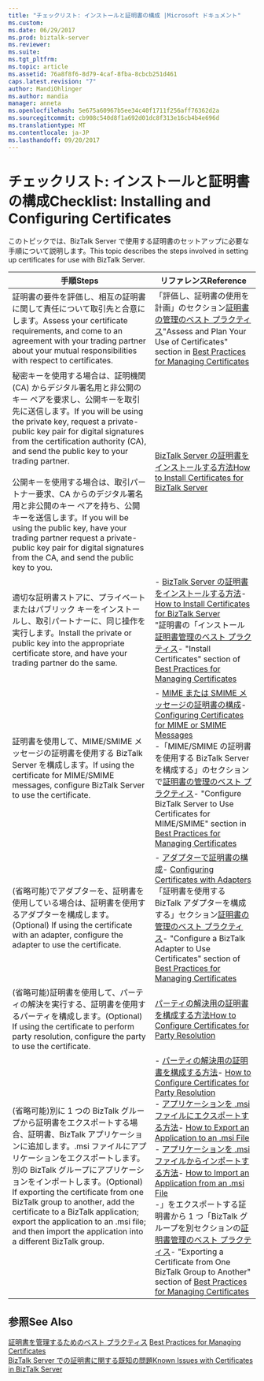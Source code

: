 ```yaml
---
title: "チェックリスト: インストールと証明書の構成 |Microsoft ドキュメント"
ms.custom: 
ms.date: 06/29/2017
ms.prod: biztalk-server
ms.reviewer: 
ms.suite: 
ms.tgt_pltfrm: 
ms.topic: article
ms.assetid: 76a8f8f6-8d79-4caf-8fba-8cbcb251d461
caps.latest.revision: "7"
author: MandiOhlinger
ms.author: mandia
manager: anneta
ms.openlocfilehash: 5e675a60967b5ee34c40f1711f256aff76362d2a
ms.sourcegitcommit: cb908c540d8f1a692d01dc8f313e16cb4b4e696d
ms.translationtype: MT
ms.contentlocale: ja-JP
ms.lasthandoff: 09/20/2017
---
```

# <a name="checklist-installing-and-configuring-certificates"></a><span data-ttu-id="eba9a-102">チェックリスト: インストールと証明書の構成</span><span class="sxs-lookup"><span data-stu-id="eba9a-102">Checklist: Installing and Configuring Certificates</span></span>
<span data-ttu-id="eba9a-103">このトピックでは、BizTalk Server で使用する証明書のセットアップに必要な手順について説明します。</span><span class="sxs-lookup"><span data-stu-id="eba9a-103">This topic describes the steps involved in setting up certificates for use with BizTalk Server.</span></span>  
  
|<span data-ttu-id="eba9a-104">手順</span><span class="sxs-lookup"><span data-stu-id="eba9a-104">Steps</span></span>|<span data-ttu-id="eba9a-105">リファレンス</span><span class="sxs-lookup"><span data-stu-id="eba9a-105">Reference</span></span>|  
|-----------|---------------|  
|<span data-ttu-id="eba9a-106">証明書の要件を評価し、相互の証明書に関して責任について取引先と合意にします。</span><span class="sxs-lookup"><span data-stu-id="eba9a-106">Assess your certificate requirements, and come to an agreement with your trading partner about your mutual responsibilities with respect to certificates.</span></span>|<span data-ttu-id="eba9a-107">「評価し、証明書の使用を計画」のセクション[証明書の管理のベスト プラクティス](~/technical-guides/best-practices-for-managing-certificates2.md)</span><span class="sxs-lookup"><span data-stu-id="eba9a-107">"Assess and Plan Your Use of Certificates" section in [Best Practices for Managing Certificates](~/technical-guides/best-practices-for-managing-certificates2.md)</span></span>|  
|<span data-ttu-id="eba9a-108">秘密キーを使用する場合は、証明機関 (CA) からデジタル署名用と非公開のキー ペアを要求し、公開キーを取引先に送信します。</span><span class="sxs-lookup"><span data-stu-id="eba9a-108">If you will be using the private key, request a private-public key pair for digital signatures from the certification authority (CA), and send the public key to your trading partner.</span></span><br /><br /> <span data-ttu-id="eba9a-109">公開キーを使用する場合は、取引パートナー要求、CA からのデジタル署名用と非公開のキー ペアを持ち、公開キーを送信します。</span><span class="sxs-lookup"><span data-stu-id="eba9a-109">If you will be using the public key, have your trading partner request a private-public key pair for digital signatures from the CA, and send the public key to you.</span></span>|[<span data-ttu-id="eba9a-110">BizTalk Server の証明書をインストールする方法</span><span class="sxs-lookup"><span data-stu-id="eba9a-110">How to Install Certificates for BizTalk Server</span></span>](~/technical-guides/how-to-install-certificates-for-biztalk-server.md)|  
|<span data-ttu-id="eba9a-111">適切な証明書ストアに、プライベートまたはパブリック キーをインストールし、取引パートナーに、同じ操作を実行します。</span><span class="sxs-lookup"><span data-stu-id="eba9a-111">Install the private or public key into the appropriate certificate store, and have your trading partner do the same.</span></span>|<span data-ttu-id="eba9a-112">-   [BizTalk Server の証明書をインストールする方法](~/technical-guides/how-to-install-certificates-for-biztalk-server.md)</span><span class="sxs-lookup"><span data-stu-id="eba9a-112">-   [How to Install Certificates for BizTalk Server](~/technical-guides/how-to-install-certificates-for-biztalk-server.md)</span></span><br /><span data-ttu-id="eba9a-113">"証明書の「インストール[証明書管理のベスト プラクティス](~/technical-guides/best-practices-for-managing-certificates2.md)</span><span class="sxs-lookup"><span data-stu-id="eba9a-113">-   "Install Certificates" section of [Best Practices for Managing Certificates](~/technical-guides/best-practices-for-managing-certificates2.md)</span></span>|  
|<span data-ttu-id="eba9a-114">証明書を使用して、MIME/SMIME メッセージの証明書を使用する BizTalk Server を構成します。</span><span class="sxs-lookup"><span data-stu-id="eba9a-114">If using the certificate for MIME/SMIME messages, configure BizTalk Server to use the certificate.</span></span>|<span data-ttu-id="eba9a-115">-   [MIME または SMIME メッセージの証明書の構成](../technical-guides/configuring-certificates-for-mime-or-smime-messages.md)</span><span class="sxs-lookup"><span data-stu-id="eba9a-115">-   [Configuring Certificates for MIME or SMIME Messages](../technical-guides/configuring-certificates-for-mime-or-smime-messages.md)</span></span><br /><span data-ttu-id="eba9a-116">-「MIME/SMIME の証明書を使用する BizTalk Server を構成する」のセクションで[証明書の管理のベスト プラクティス](~/technical-guides/best-practices-for-managing-certificates2.md)</span><span class="sxs-lookup"><span data-stu-id="eba9a-116">-   "Configure BizTalk Server to Use Certificates for MIME/SMIME" section in [Best Practices for Managing Certificates](~/technical-guides/best-practices-for-managing-certificates2.md)</span></span>|  
|<span data-ttu-id="eba9a-117">(省略可能)でアダプターを、証明書を使用している場合は、証明書を使用するアダプターを構成します。</span><span class="sxs-lookup"><span data-stu-id="eba9a-117">(Optional) If using the certificate with an adapter, configure the adapter to use the certificate.</span></span>|<span data-ttu-id="eba9a-118">-   [アダプターで証明書の構成](~/technical-guides/configuring-certificates-with-adapters.md)</span><span class="sxs-lookup"><span data-stu-id="eba9a-118">-   [Configuring Certificates with Adapters](~/technical-guides/configuring-certificates-with-adapters.md)</span></span><br /><span data-ttu-id="eba9a-119">「証明書を使用する BizTalk アダプターを構成する」セクション[証明書の管理のベスト プラクティス](~/technical-guides/best-practices-for-managing-certificates2.md)</span><span class="sxs-lookup"><span data-stu-id="eba9a-119">-   "Configure a BizTalk Adapter to Use Certificates" section of [Best Practices for Managing Certificates](~/technical-guides/best-practices-for-managing-certificates2.md)</span></span>|  
|<span data-ttu-id="eba9a-120">(省略可能)証明書を使用して、パーティの解決を実行する、証明書を使用するパーティを構成します。</span><span class="sxs-lookup"><span data-stu-id="eba9a-120">(Optional) If using the certificate to perform party resolution, configure the party to use the certificate.</span></span>|[<span data-ttu-id="eba9a-121">パーティの解決用の証明書を構成する方法</span><span class="sxs-lookup"><span data-stu-id="eba9a-121">How to Configure Certificates for Party Resolution</span></span>](~/technical-guides/how-to-configure-certificates-for-party-resolution.md)|  
|<span data-ttu-id="eba9a-122">(省略可能)別に 1 つの BizTalk グループから証明書をエクスポートする場合、証明書、BizTalk アプリケーションに追加します。.msi ファイルにアプリケーションをエクスポートします。別の BizTalk グループにアプリケーションをインポートします。</span><span class="sxs-lookup"><span data-stu-id="eba9a-122">(Optional) If exporting the certificate from one BizTalk group to another, add the certificate to a BizTalk application; export the application to an .msi file; and then import the application into a different BizTalk group.</span></span>|<span data-ttu-id="eba9a-123">-   [パーティの解決用の証明書を構成する方法](~/technical-guides/how-to-configure-certificates-for-party-resolution.md)</span><span class="sxs-lookup"><span data-stu-id="eba9a-123">-   [How to Configure Certificates for Party Resolution](~/technical-guides/how-to-configure-certificates-for-party-resolution.md)</span></span><br /><span data-ttu-id="eba9a-124">-   [アプリケーションを .msi ファイルにエクスポートする方法](~/technical-guides/how-to-export-an-application-to-an-msi-file.md)</span><span class="sxs-lookup"><span data-stu-id="eba9a-124">-   [How to Export an Application to an .msi File](~/technical-guides/how-to-export-an-application-to-an-msi-file.md)</span></span><br /><span data-ttu-id="eba9a-125">-   [アプリケーションを .msi ファイルからインポートする方法](~/technical-guides/how-to-import-an-application-from-an-msi-file.md)</span><span class="sxs-lookup"><span data-stu-id="eba9a-125">-   [How to Import an Application from an .msi File](~/technical-guides/how-to-import-an-application-from-an-msi-file.md)</span></span><br /><span data-ttu-id="eba9a-126">-」をエクスポートする証明書から 1 つ「BizTalk グループを別セクションの[証明書管理のベスト プラクティス](~/technical-guides/best-practices-for-managing-certificates2.md)</span><span class="sxs-lookup"><span data-stu-id="eba9a-126">-   "Exporting a Certificate from One BizTalk Group to Another" section of [Best Practices for Managing Certificates](~/technical-guides/best-practices-for-managing-certificates2.md)</span></span>|  
  
## <a name="see-also"></a><span data-ttu-id="eba9a-127">参照</span><span class="sxs-lookup"><span data-stu-id="eba9a-127">See Also</span></span>  
 <span data-ttu-id="eba9a-128">[証明書を管理するためのベスト プラクティス](~/technical-guides/best-practices-for-managing-certificates2.md) </span><span class="sxs-lookup"><span data-stu-id="eba9a-128">[Best Practices for Managing Certificates](~/technical-guides/best-practices-for-managing-certificates2.md) </span></span>  
 [<span data-ttu-id="eba9a-129">BizTalk Server での証明書に関する既知の問題</span><span class="sxs-lookup"><span data-stu-id="eba9a-129">Known Issues with Certificates in BizTalk Server</span></span>](~/technical-guides/known-issues-with-certificates-in-biztalk-server.md)